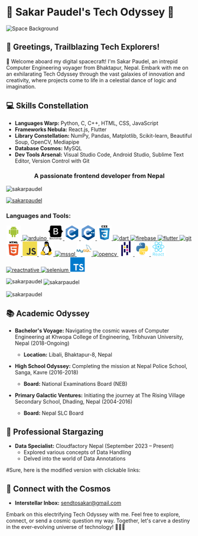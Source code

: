# 🚀 Sakar Paudel's Tech Odyssey 🌌

![Space Background](https://media.discordapp.net/attachments/1109488146737025034/1196065710418448515/profilephoto.gif.gif?ex=65b645ff&is=65a3d0ff&hm=0a7e8aca0ae07208984ec6ccce89f90a040af9d6da25b18b194ef633d4081457&=&width=1387&height=312)

## 👋 Greetings, Trailblazing Tech Explorers!

🚀 Welcome aboard my digital spacecraft! I'm Sakar Paudel, an intrepid Computer Engineering voyager from Bhaktapur, Nepal. Embark with me on an exhilarating Tech Odyssey through the vast galaxies of innovation and creativity, where projects come to life in a celestial dance of logic and imagination.

## 💻 Skills Constellation
- **Languages Warp:** Python, C, C++, HTML, CSS, JavaScript
- **Frameworks Nebula:** React.js, Flutter
- **Library Constellation:** NumPy, Pandas, Matplotlib, Scikit-learn, Beautiful Soup, OpenCV, Mediapipe
- **Database Cosmos:** MySQL
- **Dev Tools Arsenal:** Visual Studio Code, Android Studio, Sublime Text Editor, Version Control with Git
<h3 align="center">A passionate frontend developer from Nepal</h3>

<p align="left"> <img src="https://komarev.com/ghpvc/?username=sakarpaudel&label=Profile%20views&color=0e75b6&style=flat" alt="sakarpaudel" /> </p>

<p align="left"> <a href="https://github.com/ryo-ma/github-profile-trophy"><img src="https://github-profile-trophy.vercel.app/?username=sakarpaudel" alt="sakarpaudel" /></a> </p>

<p align="left">
</p>

<h3 align="left">Languages and Tools:</h3>
<p align="left"> <a href="https://developer.android.com" target="_blank" rel="noreferrer"> <img src="https://raw.githubusercontent.com/devicons/devicon/master/icons/android/android-original-wordmark.svg" alt="android" width="40" height="40"/> </a> <a href="https://www.arduino.cc/" target="_blank" rel="noreferrer"> <img src="https://cdn.worldvectorlogo.com/logos/arduino-1.svg" alt="arduino" width="40" height="40"/> </a> <a href="https://getbootstrap.com" target="_blank" rel="noreferrer"> <img src="https://raw.githubusercontent.com/devicons/devicon/master/icons/bootstrap/bootstrap-plain-wordmark.svg" alt="bootstrap" width="40" height="40"/> </a> <a href="https://www.cprogramming.com/" target="_blank" rel="noreferrer"> <img src="https://raw.githubusercontent.com/devicons/devicon/master/icons/c/c-original.svg" alt="c" width="40" height="40"/> </a> <a href="https://www.w3schools.com/cpp/" target="_blank" rel="noreferrer"> <img src="https://raw.githubusercontent.com/devicons/devicon/master/icons/cplusplus/cplusplus-original.svg" alt="cplusplus" width="40" height="40"/> </a> <a href="https://www.w3schools.com/css/" target="_blank" rel="noreferrer"> <img src="https://raw.githubusercontent.com/devicons/devicon/master/icons/css3/css3-original-wordmark.svg" alt="css3" width="40" height="40"/> </a> <a href="https://dart.dev" target="_blank" rel="noreferrer"> <img src="https://www.vectorlogo.zone/logos/dartlang/dartlang-icon.svg" alt="dart" width="40" height="40"/> </a> <a href="https://firebase.google.com/" target="_blank" rel="noreferrer"> <img src="https://www.vectorlogo.zone/logos/firebase/firebase-icon.svg" alt="firebase" width="40" height="40"/> </a> <a href="https://flutter.dev" target="_blank" rel="noreferrer"> <img src="https://www.vectorlogo.zone/logos/flutterio/flutterio-icon.svg" alt="flutter" width="40" height="40"/> </a> <a href="https://git-scm.com/" target="_blank" rel="noreferrer"> <img src="https://www.vectorlogo.zone/logos/git-scm/git-scm-icon.svg" alt="git" width="40" height="40"/> </a> <a href="https://www.w3.org/html/" target="_blank" rel="noreferrer"> <img src="https://raw.githubusercontent.com/devicons/devicon/master/icons/html5/html5-original-wordmark.svg" alt="html5" width="40" height="40"/> </a> <a href="https://developer.mozilla.org/en-US/docs/Web/JavaScript" target="_blank" rel="noreferrer"> <img src="https://raw.githubusercontent.com/devicons/devicon/master/icons/javascript/javascript-original.svg" alt="javascript" width="40" height="40"/> </a> <a href="https://www.linux.org/" target="_blank" rel="noreferrer"> <img src="https://raw.githubusercontent.com/devicons/devicon/master/icons/linux/linux-original.svg" alt="linux" width="40" height="40"/> </a> <a href="https://www.microsoft.com/en-us/sql-server" target="_blank" rel="noreferrer"> <img src="https://www.svgrepo.com/show/303229/microsoft-sql-server-logo.svg" alt="mssql" width="40" height="40"/> </a> <a href="https://www.mysql.com/" target="_blank" rel="noreferrer"> <img src="https://raw.githubusercontent.com/devicons/devicon/master/icons/mysql/mysql-original-wordmark.svg" alt="mysql" width="40" height="40"/> </a> <a href="https://opencv.org/" target="_blank" rel="noreferrer"> <img src="https://www.vectorlogo.zone/logos/opencv/opencv-icon.svg" alt="opencv" width="40" height="40"/> </a> <a href="https://pandas.pydata.org/" target="_blank" rel="noreferrer"> <img src="https://raw.githubusercontent.com/devicons/devicon/2ae2a900d2f041da66e950e4d48052658d850630/icons/pandas/pandas-original.svg" alt="pandas" width="40" height="40"/> </a> <a href="https://www.python.org" target="_blank" rel="noreferrer"> <img src="https://raw.githubusercontent.com/devicons/devicon/master/icons/python/python-original.svg" alt="python" width="40" height="40"/> </a> <a href="https://reactjs.org/" target="_blank" rel="noreferrer"> <img src="https://raw.githubusercontent.com/devicons/devicon/master/icons/react/react-original-wordmark.svg" alt="react" width="40" height="40"/> </a> <a href="https://reactnative.dev/" target="_blank" rel="noreferrer"> <img src="https://reactnative.dev/img/header_logo.svg" alt="reactnative" width="40" height="40"/> </a> <a href="https://www.selenium.dev" target="_blank" rel="noreferrer"> <img src="https://raw.githubusercontent.com/detain/svg-logos/780f25886640cef088af994181646db2f6b1a3f8/svg/selenium-logo.svg" alt="selenium" width="40" height="40"/> </a> <a href="https://www.typescriptlang.org/" target="_blank" rel="noreferrer"> <img src="https://raw.githubusercontent.com/devicons/devicon/master/icons/typescript/typescript-original.svg" alt="typescript" width="40" height="40"/> </a> </p>

<p><img align="left" src="https://github-readme-stats.vercel.app/api/top-langs?username=sakarpaudel&show_icons=true&locale=en&layout=compact" alt="sakarpaudel" /></p>

<p>&nbsp;<img align="center" src="https://github-readme-stats.vercel.app/api?username=sakarpaudel&show_icons=true&locale=en" alt="sakarpaudel" /></p>

<p><img align="center" src="https://github-readme-streak-stats.herokuapp.com/?user=sakarpaudel&" alt="sakarpaudel" /></p>


## 📚 Academic Odyssey
- **Bachelor's Voyage:** Navigating the cosmic waves of Computer Engineering at Khwopa College of Engineering, Tribhuvan University, Nepal (2018-Ongoing)
  - **Location:** Libali, Bhaktapur-8, Nepal

- **High School Odyssey:** Completing the mission at Nepal Police School, Sanga, Kavre (2016-2018)
  - **Board:** National Examinations Board (NEB)

- **Primary Galactic Ventures:** Initiating the journey at The Rising Village Secondary School, Dhading, Nepal (2004-2016)
  - **Board:** Nepal SLC Board

## 🚀 Professional Stargazing
- **Data Specialist:** Cloudfactory Nepal (September 2023 – Present)
  - Explored various concepts of Data Handling
  - Delved into the world of Data Annotations

#Sure, here is the modified version with clickable links:

## 📧 Connect with the Cosmos
- **Interstellar Inbox:** [sendtosakar@gmail.com](mailto:sendtosakar@gmail.com)

Embark on this electrifying Tech Odyssey with me. Feel free to explore, connect, or send a cosmic question my way. Together, let's carve a destiny in the ever-evolving universe of technology! 🌌🚀✨
